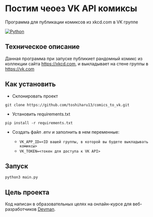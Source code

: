 # Постим чеоез VK API комиксы
Программа для публикации комиксов из xkcd.com в VK группе

[![Python](https://img.shields.io/badge/-Python-464646?style=flat-square&logo=Python)](https://www.python.org/)

## Техническое описание
Данная программа при запуске публикиет рандомный комикс из коллекции сайта  https://xkcd.com, и выкладывает на стене группы в https://vk.com

## Как установить
- Cклонировать проект

```git clone https://github.com/toshiharu13/comics_to_vk.git```

- Установить requirements.txt

```pip install -r requirements.txt```

- Создать файл .env и заполнить в нем переменные:

   - ```VK_APP_ID=<ID вашей группы, в которой вы будете выкладывать комиксы>```
   - ```VK_TOKEN=<токен для доступа к VK API>```

## Запуск

```python3 main.py```
## Цель проекта
Код написан в образовательных целях на онлайн-курсе для веб-разработчиков [Devman](https://dvmn.org).